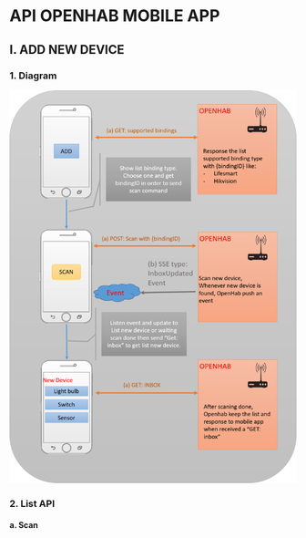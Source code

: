 # API OPENHAB MOBILE APP
## I. ADD NEW DEVICE
### 1. Diagram
![Diagram](/Picture1.png)
### 2. List API
#### a. Scan 
